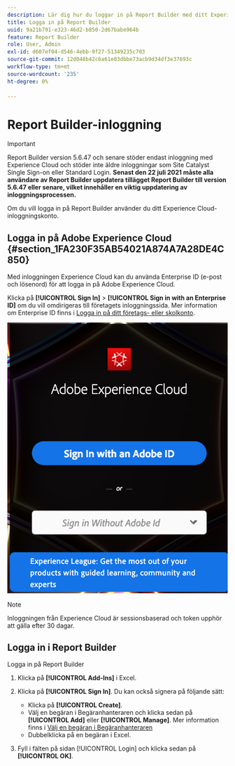```yaml
---
description: Lär dig hur du loggar in på Report Builder med ditt Experience Cloud-inloggningskonto.
title: Logga in på Report Builder
uuid: 9a21b791-e323-46d2-b850-2d67babe964b
feature: Report Builder
role: User, Admin
exl-id: d607ef04-d546-4ebb-9f27-51349235c703
source-git-commit: 12d048b42c6a61e03dbbe73acb9d34df3e37693c
workflow-type: tm+mt
source-wordcount: '235'
ht-degree: 0%

---
```


# Report Builder-inloggning

>[!IMPORTANT]
>
>Report Builder version 5.6.47 och senare stöder endast inloggning med Experience Cloud och stöder inte äldre inloggningar som Site Catalyst Single Sign-on eller Standard Login. **Senast den 22 juli 2021 måste alla användare av Report Builder uppdatera tillägget Report Builder till version 5.6.47 eller senare, vilket innehåller en viktig uppdatering av inloggningsprocessen.**

Om du vill logga in på Report Builder använder du ditt Experience Cloud-inloggningskonto.

## Logga in på Adobe Experience Cloud {#section_1FA230F35AB54021A874A7A28DE4C850}

Med inloggningen Experience Cloud kan du använda Enterprise ID (e-post och lösenord) för att logga in på Adobe Experience Cloud.

Klicka på **[!UICONTROL Sign In]** > **[!UICONTROL Sign in with an Enterprise ID]** om du vill omdirigeras till företagets inloggningssida. Mer information om Enterprise ID finns i [Logga in på ditt företags- eller skolkonto](https://helpx.adobe.com/enterprise/kb/enterprise-id-faq.html#whatis).

![Skärmbild som visar Adobe Experience Cloud inloggningsfönster med alternativ för inloggning med eller utan din Adobe ID](assets/adobe_id_login.png)

>[!NOTE]
>
>Inloggningen från Experience Cloud är sessionsbaserad och token upphör att gälla efter 30 dagar.

## Logga in i Report Builder

Logga in på Report Builder

1. Klicka på **[!UICONTROL Add-Ins]** i Excel.
1. Klicka på **[!UICONTROL Sign In]**. Du kan också signera på följande sätt:

   * Klicka på **[!UICONTROL Create]**.
   * Välj en begäran i Begäranhanteraren och klicka sedan på **[!UICONTROL Add]** eller **[!UICONTROL Manage]**. Mer information finns i [Välj en begäran i Begäranhanteraren](/help/analyze/legacy-report-builder/manage-requests/r-arb-manage-requests.md)
   * Dubbelklicka på en begäran i Excel.

1. Fyll i fälten på sidan [!UICONTROL Login] och klicka sedan på **[!UICONTROL OK]**.
